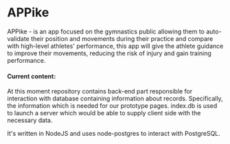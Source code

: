 # APPike
APPike - is an app focused on the gymnastics public allowing them to auto-validate their position and movements during their practice and compare with high-level athletes' performance, this app will give the athlete guidance to improve their movements, reducing the risk of injury and gain training performance.  

#### Current content:
At this moment repository contains back-end part responsible for interaction with database containing information about records. Specifically, the information which is needed for our prototype pages. index.db is used to launch a server which would be able to supply client side with the necessary data.

It's written in NodeJS and uses node-postgres to interact with PostgreSQL. 